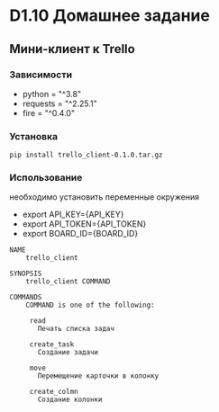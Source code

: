 # D1.10 Домашнее задание
## Мини-клиент к Trello

### Зависимости
* python = "^3.8"
* requests = "^2.25.1"
* fire = "^0.4.0"

### Установка 
`pip install trello_client-0.1.0.tar.gz`

### Использование
необходимо установить переменные окружения
* export API_KEY={API_KEY}
* export API_TOKEN={API_TOKEN}
* export BOARD_ID={BOARD_ID}

```
NAME
    trello_client

SYNOPSIS
    trello_client COMMAND

COMMANDS
    COMMAND is one of the following:

     read
       Печать списка задач

     create_task
       Создание задачи

     move
       Перемещение карточки в колонку

     create_colmn
       Создание колонки
```
